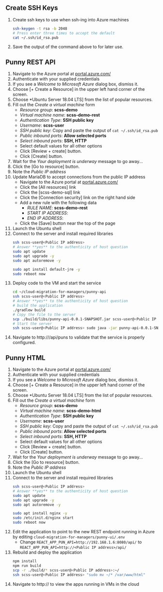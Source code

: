 ## Create SSH Keys
1. Create ssh keys to use when ssh-ing into Azure machines
    ``` bash
    ssh-keygen -t rsa -b 2048
    # Press enter three times to accept the default
    cat ~/.ssh/id_rsa.pub
    ```
1. Save the output of the command above to for later use.

## Punny REST API
1. Navigate to the Azure portal at
   [portal.azure.com/](https://portal.azure.com/)
1. Authenticate with your supplied credentials
1. If you see a *Welcome to Microsoft Azure* dialog box, dismiss it.
1. Choose [+ Create a Resource] in the upper left hand corner of the screen.
1. Choose *Ubuntu Server 18.04 LTS] from the list of popular resources.
1. Fill out the *Create a virtual machine* form
    - *Resource group*: **scss-demo**
    - *Virtual machine name*: **scss-demo-rest**
    - *Authentication Type*: **SSH public key**
    - *Username*: **scss-user**
    - *SSH public key*: Copy and paste the output of `cat ~/.ssh/id_rsa.pub`
    - *Public inbound ports*: **Allow selected ports**
    - *Select inbound ports*: **SSH, HTTP**
    - Select default values for all other options
    - Click [Review + create] button.
    - Click [Create] button.
1. Wait for the *Your deployment is underway* message to go away...
1. Click the [Go to resource] button.
1. Note the *Public IP address*
1. Update MariaDB to accept connections from the public IP address
    - Navigate to the Azure portal at
        [portal.azure.com/](https://portal.azure.com/)
    - Click the [All resources] link 
    - Click the [scss-demo-sql] link
    - Click the [Connection security] link on the right hand side
    - Add a new rule with the following data
        * *RULE NAME*: **scss-demo-rest**
        * *START IP ADDRESS*: **<Public IP address>**
        * *END IP ADDRESS*: **<Public IP address>**
    - Click the [Save] button near the top of the page
1. Launch the Ubuntu shell
1. Connect to the server and install required libraries
    ```bash
    ssh scss-user@<Public IP address>
    # Answer **yes** to the authenticity of host question
    sudo apt update
    sudo apt upgrade -y
    sudo apt autoremove -y

    sudo apt install default-jre -y
    sudo reboot now
    ```
1. Deploy code to the VM and start the service
    ``` bash
    cd ~/cloud-migration-for-managers/punny-api
    ssh scss-user@<Public IP address>
    # Answer **yes** to the authenticity of host question
    # build the application
    ./gradlew build
    # Copy the file to the server
    scp ./build/libs/punny-api-0.0.1-SNAPSHOT.jar scss-user@<Public IP address>:~/
    # Start the server
    ssh scss-user@<Public IP address> sudo java -jar punny-api-0.0.1-SNAPSHOT.jar --server.port=80
    ```
1. Navigate to http://<Public IP address>/api/puns to validate that the service
   is properly configured.

## Punny HTML
1. Navigate to the Azure portal at
   [portal.azure.com/](https://portal.azure.com/)
1. Authenticate with your supplied credentials
1. If you see a *Welcome to Microsoft Azure* dialog box, dismiss it.
1. Choose [+ Create a Resource] in the upper left hand corner of the screen.
1. Choose *Ubuntu Server 18.04 LTS] from the list of popular resources.
1. Fill out the *Create a virtual machine* form
    - *Resource group*: **scss-demo**
    - *Virtual machine name*: **scss-demo-html**
    - *Authentication Type*: **SSH public key**
    - *Username*: **scss-user**
    - *SSH public key*: Copy and paste the output of `cat ~/.ssh/id_rsa.pub`
    - *Public inbound ports*: **Allow selected ports**
    - *Select inbound ports*: **SSH, HTTP**
    - Select default values for all other options
    - Click [Review + create] button.
    - Click [Create] button.
1. Wait for the *Your deployment is underway* message to go away...
1. Click the [Go to resource] button.
1. Note the *Public IP address*
1. Launch the Ubuntu shell
1. Connect to the server and install required libraries
    ```bash
    ssh scss-user@<Public IP address>
    # Answer **yes** to the authenticity of host question
    sudo apt update
    sudo apt upgrade -y
    sudo apt autoremove -y

    sudo apt install nginx -y
    sudo /etc/init.d/nginx start
    sudo reboot now
    ```
1. Edit the application to point to the new REST endpoint running in Azure by
   editing
   `cloud-migration-for-managers/punny-ui/.env`
    - Change `REACT_APP_PUN_API=http://192.168.1.6:8080/api/` to
        `REACT_APP_PUN_API=http://<Public IP address>/api/`
1. Rebuild and deploy the application
    ``` bash
    npm install
    npm run build
    scp -r ./build/* scss-user@<Public IP address>:~/
    ssh scss-user@<Public IP address> "sudo mv ~/* /var/www/html"
    ```
1. Navigate to http://<Public IP address> to view the apps running in VMs in the
   cloud
